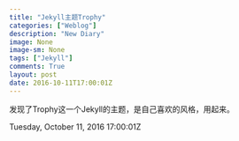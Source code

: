 ```yaml
---
title: "Jekyll主题Trophy"
categories: ["Weblog"]
description: "New Diary"
image: None
image-sm: None
tags: ["Jekyll"]
comments: True
layout: post 
date: 2016-10-11T17:00:01Z
---
```

发现了Trophy这一个Jekyll的主题，是自己喜欢的风格，用起来。    

Tuesday, October 11, 2016 17:00:01Z